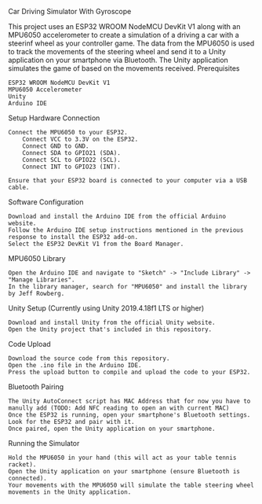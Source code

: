 Car Driving Simulator With Gyroscope

This project uses an ESP32 WROOM NodeMCU DevKit V1 along with an MPU6050 accelerometer to create a simulation of a driving a car with a steerinf wheel as your controller game. The data from the MPU6050 is used to track the movements of the steering wheel and send it to a Unity application on your smartphone via Bluetooth. The Unity application simulates the game of based on the movements received.
Prerequisites

    ESP32 WROOM NodeMCU DevKit V1
    MPU6050 Accelerometer
    Unity
    Arduino IDE

Setup
Hardware Connection

    Connect the MPU6050 to your ESP32.
        Connect VCC to 3.3V on the ESP32.
        Connect GND to GND.
        Connect SDA to GPIO21 (SDA).
        Connect SCL to GPIO22 (SCL).
        Connect INT to GPIO23 (INT).

    Ensure that your ESP32 board is connected to your computer via a USB cable.

Software Configuration

    Download and install the Arduino IDE from the official Arduino website.
    Follow the Arduino IDE setup instructions mentioned in the previous response to install the ESP32 add-on.
    Select the ESP32 DevKit V1 from the Board Manager.

MPU6050 Library

    Open the Arduino IDE and navigate to "Sketch" -> "Include Library" -> "Manage Libraries".
    In the library manager, search for "MPU6050" and install the library by Jeff Rowberg.

Unity Setup (Currently using Unity 2019.4.18f1 LTS or higher)

    Download and install Unity from the official Unity website.
    Open the Unity project that's included in this repository.

Code Upload

    Download the source code from this repository.
    Open the .ino file in the Arduino IDE.
    Press the upload button to compile and upload the code to your ESP32.

Bluetooth Pairing

    The Unity AutoConnect script has MAC Address that for now you have to manully add (TODO: Add NFC reading to open an with current MAC)
    Once the ESP32 is running, open your smartphone's Bluetooth settings.
    Look for the ESP32 and pair with it.
    Once paired, open the Unity application on your smartphone.

Running the Simulator

    Hold the MPU6050 in your hand (this will act as your table tennis racket).
    Open the Unity application on your smartphone (ensure Bluetooth is connected).
    Your movements with the MPU6050 will simulate the table steering wheel movements in the Unity application.
